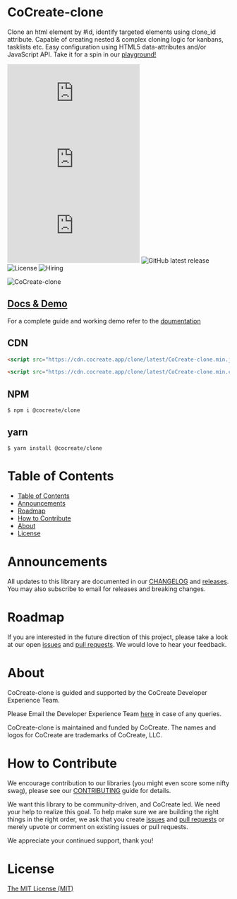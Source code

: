 # CoCreate-clone

Clone an html element by #id, identify targeted elements using clone_id attribute. Capable of creating nested & complex cloning logic for kanbans, tasklists etc. Easy configuration using HTML5 data-attributes and/or JavaScript API. Take it for a spin in our [playground!](https://cocreate.app/docs/clone)

![minified](https://img.badgesize.io/https://cdn.cocreate.app/clone/latest/CoCreate-clone.min.js?style=flat-square&label=minified&color=orange)
![gzip](https://img.badgesize.io/https://cdn.cocreate.app/clone/latest/CoCreate-clone.min.js?compression=gzip&style=flat-square&label=gzip&color=yellow)
![brotli](https://img.badgesize.io/https://cdn.cocreate.app/clone/latest/CoCreate-clone.min.js?compression=brotli&style=flat-square&label=brotli)
![GitHub latest release](https://img.shields.io/github/v/release/CoCreate-app/CoCreate-clone?style=flat-square)
![License](https://img.shields.io/github/license/CoCreate-app/CoCreate-clone?style=flat-square)
![Hiring](https://img.shields.io/static/v1?style=flat-square&label=&message=Hiring&color=blueviolet)

![CoCreate-clone](https://cdn.cocreate.app/docs/CoCreate-clone.gif)

## [Docs & Demo](https://cocreate.app/docs/clone)

For a complete guide and working demo refer to the [doumentation](https://cocreate.app/docs/clone)

## CDN

```html
<script src="https://cdn.cocreate.app/clone/latest/CoCreate-clone.min.js"></script>
```

```html
<script src="https://cdn.cocreate.app/clone/latest/CoCreate-clone.min.css"></script>
```

## NPM

```shell
$ npm i @cocreate/clone
```

## yarn

```shell
$ yarn install @cocreate/clone
```

# Table of Contents

- [Table of Contents](#table-of-contents)
- [Announcements](#announcements)
- [Roadmap](#roadmap)
- [How to Contribute](#how-to-contribute)
- [About](#about)
- [License](#license)

<a name="announcements"></a>

# Announcements

All updates to this library are documented in our [CHANGELOG](https://github.com/CoCreate-app/CoCreate-clone/blob/master/CHANGELOG.md) and [releases](https://github.com/CoCreate-app/CoCreate-clone/releases). You may also subscribe to email for releases and breaking changes.

<a name="roadmap"></a>

# Roadmap

If you are interested in the future direction of this project, please take a look at our open [issues](https://github.com/CoCreate-app/CoCreate-clone/issues) and [pull requests](https://github.com/CoCreate-app/CoCreate-clone/pulls). We would love to hear your feedback.

<a name="about"></a>

# About

CoCreate-clone is guided and supported by the CoCreate Developer Experience Team.

Please Email the Developer Experience Team [here](mailto:develop@cocreate.app) in case of any queries.

CoCreate-clone is maintained and funded by CoCreate. The names and logos for CoCreate are trademarks of CoCreate, LLC.

<a name="contribute"></a>

# How to Contribute

We encourage contribution to our libraries (you might even score some nifty swag), please see our [CONTRIBUTING](https://github.com/CoCreate-app/CoCreate-clone/blob/master/CONTRIBUTING.md) guide for details.

We want this library to be community-driven, and CoCreate led. We need your help to realize this goal. To help make sure we are building the right things in the right order, we ask that you create [issues](https://github.com/CoCreate-app/CoCreate-clone/issues) and [pull requests](https://github.com/CoCreate-app/CoCreate-clone/pulls) or merely upvote or comment on existing issues or pull requests.

We appreciate your continued support, thank you!

# License

[The MIT License (MIT)](https://github.com/CoCreate-app/CoCreate-clone/blob/master/LICENSE)
